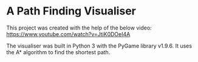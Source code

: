 # A Path Finding Visualiser

This project was created with the help of the below video:
https://www.youtube.com/watch?v=JtiK0DOeI4A

The visualiser was built in Python 3 with the PyGame library v1.9.6.
It uses the A* algorithm to find the shortest path.